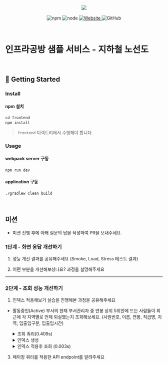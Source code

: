 <p align="center">
    <img width="200px;" src="https://raw.githubusercontent.com/woowacourse/atdd-subway-admin-frontend/master/images/main_logo.png"/>
</p>
<p align="center">
  <img alt="npm" src="https://img.shields.io/badge/npm-%3E%3D%205.5.0-blue">
  <img alt="node" src="https://img.shields.io/badge/node-%3E%3D%209.3.0-blue">
  <a href="https://edu.nextstep.camp/c/R89PYi5H" alt="nextstep atdd">
    <img alt="Website" src="https://img.shields.io/website?url=https%3A%2F%2Fedu.nextstep.camp%2Fc%2FR89PYi5H">
  </a>
  <img alt="GitHub" src="https://img.shields.io/github/license/next-step/atdd-subway-service">
</p>

<br>

# 인프라공방 샘플 서비스 - 지하철 노선도

<br>

## 🚀 Getting Started

### Install
#### npm 설치
```
cd frontend
npm install
```
> `frontend` 디렉토리에서 수행해야 합니다.

### Usage
#### webpack server 구동
```
npm run dev
```
#### application 구동
```
./gradlew clean build
```
<br>

## 미션

* 미션 진행 후에 아래 질문의 답을 작성하여 PR을 보내주세요.

### 1단계 - 화면 응답 개선하기
1. 성능 개선 결과를 공유해주세요 (Smoke, Load, Stress 테스트 결과)

2. 어떤 부분을 개선해보셨나요? 과정을 설명해주세요

---

### 2단계 - 조회 성능 개선하기
1. 인덱스 적용해보기 실습을 진행해본 과정을 공유해주세요
- 활동중인(Active) 부서의 현재 부서관리자 중 연봉 상위 5위안에 드는 사람들이 최근에 각 지역별로 언제 퇴실했는지 조회해보세요.
  (사원번호, 이름, 연봉, 직급명, 지역, 입출입구분, 입출입시간)
    <details>
      <summary> 조회 쿼리(0.409s) </summary>
  
          select 상위연봉자.사원번호, 상위연봉자.이름, 상위연봉자.연봉, 상위연봉자.직급명, 사원출입기록.입출입시간, 사원출입기록.지역, 사원출입기록.입출입구분
          from 사원출입기록
          join
          (
              select 부서관리자.사원번호, 사원.이름, 급여.연봉, 직급.직급명
              from 부서관리자
                  join 부서 on 부서관리자.부서번호 = 부서.부서번호 and 부서.비고 = 'active'
                  join 급여 on  부서관리자.사원번호 = 급여.사원번호 and 급여.종료일자 = '99990101'
                  join 사원 on 급여.사원번호 = 사원.사원번호
                  join 직급 on 사원.사원번호 = 직급.사원번호 and 직급.종료일자 = '99990101'
              where 부서관리자.종료일자 = '99990101'
              order by 급여.연봉 desc limit 5) as 상위연봉자
          on 상위연봉자.사원번호 = 사원출입기록.사원번호
          where 사원출입기록.입출입구분 = 'O'
          order by 상위연봉자.연봉 desc;

    </details>
    <details>
      <summary> 인덱스 생성 </summary>

        create index idx_사원번호 on tuning.사원출입기록(사원번호)

    </details>
    <details>
        <summary> 인덱스 적용후 조회 (0.003s) </summary>
    <div markdown="1">
  
    ![after_index.png](인덱스적용후.png)
    </div>
    </details>


3. 페이징 쿼리를 적용한 API endpoint를 알려주세요

